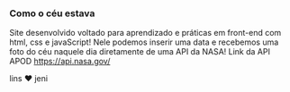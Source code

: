 ### Como o céu estava

Site desenvolvido voltado para aprendizado e práticas em front-end com html, css e javaScript!
Nele podemos inserir uma data e recebemos uma foto do céu naquele dia diretamente de uma API da NASA!
Link da API APOD https://api.nasa.gov/

lins ❤️ jeni
